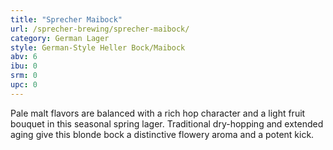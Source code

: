 ```yaml
---
title: "Sprecher Maibock"
url: /sprecher-brewing/sprecher-maibock/
category: German Lager
style: German-Style Heller Bock/Maibock
abv: 6
ibu: 0
srm: 0
upc: 0
---
```

Pale malt flavors are balanced with a rich hop character and a light fruit bouquet in this seasonal spring lager. Traditional dry-hopping and extended aging give this blonde bock a distinctive flowery aroma and a potent kick.
